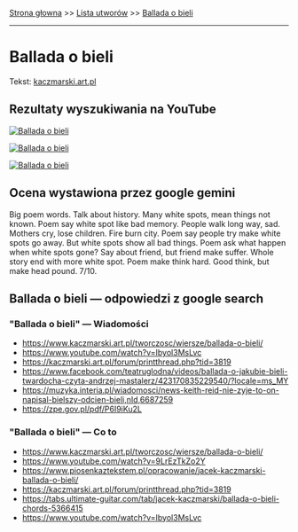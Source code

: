 [Strona głowna](../index.md) >> [Lista utworów](../list.md) >> [Ballada o bieli](38.md)

---

# Ballada o bieli

Tekst: [kaczmarski.art.pl](https://www.kaczmarski.art.pl/tworczosc/wiersze/ballada-o-bieli/)

## Rezultaty wyszukiwania na YouTube

[![Ballada o bieli](http://img.youtube.com/vi/9LrEzTkZo2Y/0.jpg)](https://www.youtube.com/watch?v=9LrEzTkZo2Y "Jacek Kaczmarski - Ballada o bieli - YouTube")

[![Ballada o bieli](http://img.youtube.com/vi/yx-T2FsbEy0/0.jpg)](https://www.youtube.com/watch?v=yx-T2FsbEy0 "JACEK KACZMARSKI - Ballada o bieli - YouTube")

[![Ballada o bieli](http://img.youtube.com/vi/Ibyol3MsLvc/0.jpg)](https://www.youtube.com/watch?v=Ibyol3MsLvc "Ballada o bieli - YouTube")

## Ocena wystawiona przez google gemini

Big poem words. Talk about history. Many white spots, mean things not known. Poem say white spot like bad memory. People walk long way, sad. Mothers cry, lose children. Fire burn city. Poem say people try make white spots go away. But white spots show all bad things. Poem ask what happen when white spots gone? Say about friend, but friend make suffer. Whole story end with more white spot. Poem make think hard. Good think, but make head pound. 7/10.


## Ballada o bieli — odpowiedzi z google search

### "Ballada o bieli" — Wiadomości

 - <https://www.kaczmarski.art.pl/tworczosc/wiersze/ballada-o-bieli/>
 - <https://www.youtube.com/watch?v=Ibyol3MsLvc>
 - <https://kaczmarski.art.pl/forum/printthread.php?tid=3819>
 - <https://www.facebook.com/teatruglodna/videos/ballada-o-jakubie-bieli-twardocha-czyta-andrzej-mastalerz/423170835229540/?locale=ms_MY>
 - <https://muzyka.interia.pl/wiadomosci/news-keith-reid-nie-zyje-to-on-napisal-bielszy-odcien-bieli,nId,6687259>
 - <https://zpe.gov.pl/pdf/P6I9iKu2L>

### "Ballada o bieli" — Co to

 - <https://www.kaczmarski.art.pl/tworczosc/wiersze/ballada-o-bieli/>
 - <https://www.youtube.com/watch?v=9LrEzTkZo2Y>
 - <https://www.piosenkaztekstem.pl/opracowanie/jacek-kaczmarski-ballada-o-bieli/>
 - <https://kaczmarski.art.pl/forum/printthread.php?tid=3819>
 - <https://tabs.ultimate-guitar.com/tab/jacek-kaczmarski/ballada-o-bieli-chords-5366415>
 - <https://www.youtube.com/watch?v=Ibyol3MsLvc>

